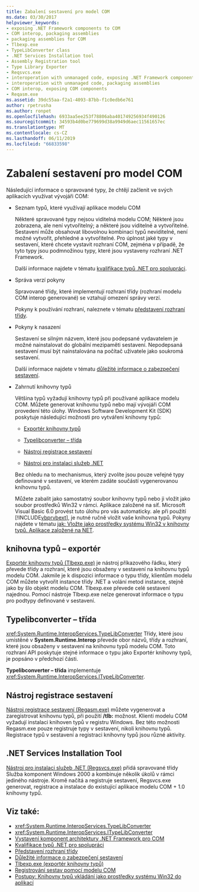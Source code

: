```yaml
---
title: Zabalení sestavení pro model COM
ms.date: 03/30/2017
helpviewer_keywords:
- exposing .NET Framework components to COM
- COM interop, packaging assemblies
- packaging assemblies for COM
- Tlbexp.exe
- TypeLibConverter class
- .NET Services Installation tool
- Assembly Registration tool
- Type Library Exporter
- Reqsvcs.exe
- interoperation with unmanaged code, exposing .NET Framework components
- interoperation with unmanaged code, packaging assemblies
- COM interop, exposing COM components
- Reqasm.exe
ms.assetid: 39dc55aa-f2a1-4093-87bb-f1c0edb6e761
author: rpetrusha
ms.author: ronpet
ms.openlocfilehash: 6933aa5ee253f78806aba401749256934f490126
ms.sourcegitcommit: 34593b4d0be779699d38a9949d6aec11561657ec
ms.translationtype: MT
ms.contentlocale: cs-CZ
ms.lasthandoff: 06/11/2019
ms.locfileid: "66833598"
---
```

# <a name="packaging-an-assembly-for-com"></a>Zabalení sestavení pro model COM

Následující informace o spravované typy, že chtějí začlenit ve svých aplikacích využívat vývojáři COM:

- Seznam typů, které využívají aplikace modelu COM

  Některé spravované typy nejsou viditelná modelu COM; Některé jsou zobrazena, ale není vytvořitelný; a některé jsou viditelné a vytvořitelné. Sestavení může obsahovat libovolnou kombinaci typů neviditelné, není možné vytvořit, přehledné a vytvořitelné. Pro úplnost jaké typy v sestavení, které chcete vystavit rozhraní COM, zejména v případě, že tyto typy jsou podmnožinou typy, které jsou vystaveny rozhraní .NET Framework.

  Další informace najdete v tématu [kvalifikace typů .NET pro spolupráci](qualifying-net-types-for-interoperation.md).

- Správa verzí pokyny

  Spravované třídy, které implementují rozhraní třídy (rozhraní modelu COM interop generované) se vztahují omezení správy verzí.

  Pokyny k používání rozhraní, naleznete v tématu [představení rozhraní třídy](com-callable-wrapper.md#introducing-the-class-interface).

- Pokyny k nasazení

  Sestavení se silným názvem, které jsou podepsané vydavatelem je možné nainstalovat do globální mezipaměti sestavení. Nepodepsaná sestavení musí být nainstalována na počítač uživatele jako soukromá sestavení.

  Další informace najdete v tématu [důležité informace o zabezpečení sestavení](../app-domains/assembly-security-considerations.md).

- Zahrnutí knihovny typů

  Většina typů vyžadují knihovny typů při používané aplikace modelu COM. Můžete generovat knihovnu typů nebo mají vývojáři COM provedení této úlohy. Windows Software Development Kit (SDK) poskytuje následující možnosti pro vytváření knihovny typů:

  - [Exportér knihovny typů](#cpconpackagingassemblyforcomanchor1)

  - [Typelibconverter – třída](#cpconpackagingassemblyforcomanchor2)

  - [Nástroj registrace sestavení](#cpconpackagingassemblyforcomanchor3)

  - [Nástroj pro instalaci služeb .NET](#cpconpackagingassemblyforcomanchor4)

  Bez ohledu na to mechanismus, který zvolíte jsou pouze veřejné typy definované v sestavení, ve kterém zadáte součástí vygenerovanou knihovnu typů.

  Můžete zabalit jako samostatný soubor knihovny typů nebo ji vložit jako soubor prostředků Win32 v rámci. Aplikace založené na síť. Microsoft Visual Basic 6.0 provést tuto úlohu pro vás automaticky. ale při použití [!INCLUDE[vbprvbext](../../../includes/vbprvbext-md.md)], je nutné ručně vložit vaše knihovna typů. Pokyny najdete v tématu [jak: Vložte jako prostředky systému Win32 v knihovny typů. Aplikace založené na NET](https://docs.microsoft.com/previous-versions/dotnet/netframework-4.0/ww9a897z(v=vs.100)).

<a name="cpconpackagingassemblyforcomanchor1"></a>

## <a name="type-library-exporter"></a>knihovna typů – exportér

[Exportér knihovny typů (Tlbexp.exe)](../tools/tlbexp-exe-type-library-exporter.md) je nástroj příkazového řádku, který převede třídy a rozhraní, které jsou obsaženy v sestavení na knihovnu typů modelu COM. Jakmile je k dispozici informace o typu třídy, klientům modelu COM můžete vytvořit instance třídy .NET a volání metod instance, stejně jako by šlo objekt modelu COM. Tlbexp.exe převede celé sestavení najednou. Pomocí nástroje Tlbexp.exe nelze generovat informace o typu pro podtypy definované v sestavení.

<a name="cpconpackagingassemblyforcomanchor2"></a>

## <a name="typelibconverter-class"></a>Typelibconverter – třída

<xref:System.Runtime.InteropServices.TypeLibConverter> Třídy, které jsou umístěné v **System.Runtime.Interop** převede obor názvů, třídy a rozhraní, které jsou obsaženy v sestavení na knihovnu typů modelu COM. Toto rozhraní API poskytuje stejné informace o typu jako Exportér knihovny typů, je popsáno v předchozí části.

**Typelibconverter – třída** implementuje <xref:System.Runtime.InteropServices.ITypeLibConverter>.

<a name="cpconpackagingassemblyforcomanchor3"></a>

## <a name="assembly-registration-tool"></a>Nástroj registrace sestavení

[Nástroj registrace sestavení (Regasm.exe)](../tools/regasm-exe-assembly-registration-tool.md) můžete vygenerovat a zaregistrovat knihovnu typů, při použití **/tlb:** možnost. Klienti modelu COM vyžadují instalaci knihoven typů v registru Windows. Bez této možnosti Regasm.exe pouze registruje typy v sestavení, nikoli knihovnu typů. Registrace typů v sestavení a registraci knihovny typů jsou různé aktivity.

<a name="cpconpackagingassemblyforcomanchor4"></a>

## <a name="net-services-installation-tool"></a>.NET Services Installation Tool

[Nástroj pro instalaci služeb .NET (Regsvcs.exe)](../tools/regsvcs-exe-net-services-installation-tool.md) přidá spravované třídy Služba komponent Windows 2000 a kombinuje několik úkolů v rámci jediného nástroje. Kromě načítá a registruje sestavení, Regsvcs.exe generovat, registrace a instalace do existující aplikace modelu COM + 1.0 knihovny typů.

## <a name="see-also"></a>Viz také:

- <xref:System.Runtime.InteropServices.TypeLibConverter>
- <xref:System.Runtime.InteropServices.ITypeLibConverter>
- [Vystavení komponent architektury .NET Framework pro COM](exposing-dotnet-components-to-com.md)
- [Kvalifikace typů .NET pro spolupráci](qualifying-net-types-for-interoperation.md)
- [Představení rozhraní třídy](com-callable-wrapper.md#introducing-the-class-interface)
- [Důležité informace o zabezpečení sestavení](../app-domains/assembly-security-considerations.md)
- [Tlbexp.exe (exportér knihovny typů)](../tools/tlbexp-exe-type-library-exporter.md)
- [Registrování sestav pomocí modelu COM](registering-assemblies-with-com.md)
- [Postupy: Knihovny typů vkládání jako prostředky systému Win32 do aplikací](https://docs.microsoft.com/previous-versions/dotnet/netframework-4.0/ww9a897z(v=vs.100))
